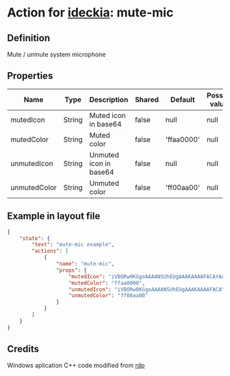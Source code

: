# Action for [ideckia](https://ideckia.github.io/): mute-mic

## Definition

Mute / unmute system microphone

## Properties

| Name | Type | Description | Shared | Default | Possible values |
| ----- |----- | ----- | ----- | ----- | ----- |
| mutedIcon | String | Muted icon in base64 | false | null | null |
| mutedColor | String | Muted color | false | 'ffaa0000' | null |
| unmutedIcon | String | Unmuted icon in base64 | false | null | null |
| unmutedColor | String | Unmuted color | false | 'ff00aa00' | null |

## Example in layout file

```json
{
    "state": {
        "text": "mute-mic example",
        "actions": [
            {
                "name": "mute-mic",
                "props": {
                    "mutedIcon": "iVBORw0KGgoAAAANSUhEUgAAAKAAAAFACAYAAAA7/HcbAA.......",
                    "mutedColor": "ffaa0000",
                    "unmutedIcon": "iVBORw0KGgoAAAANSUhEUgAAAKAAAAFACAYAAAA7/HcbAA.......",
                    "unmutedColor": "ff00aa00"
                }
            }
        ]
    }
}
```

## Credits

Windows aplication C++ code modified from [rdp](https://gist.github.com/rdp/8363580)
